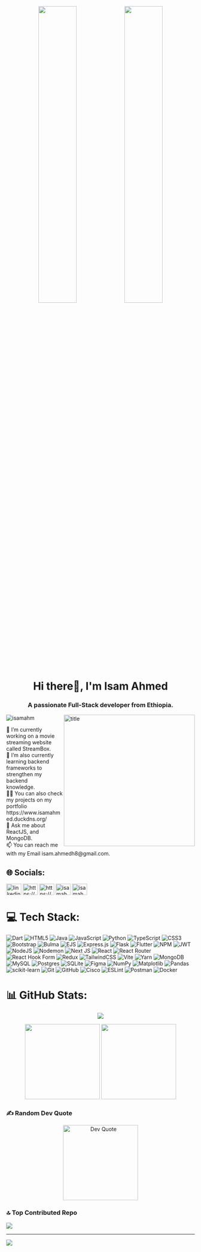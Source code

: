 <div align="center">
  <img src="https://github.com/user-attachments/assets/f02e3a82-865a-4ee6-be95-0d6e7635d00f" width="45%">
  <img src="https://i.redd.it/useo8hrsi6k91.png" width="45%">
</div>



<h1 align="center">Hi there👋, I'm Isam Ahmed</h1>
<h3 align="center">A passionate Full-Stack developer from Ethiopia.</h3>

<p align="left">
  <img
    src="https://media.licdn.com/dms/image/v2/D4E12AQGWZAOnLDRaQw/article-cover_image-shrink_600_2000/article-cover_image-shrink_600_2000/0/1656679844338?e=2147483647&v=beta&t=SQdrnHcfunUp3CIZMR-clLwQFjkIS9ShTlqTppgmlR0"
    alt="title"
    align="right"
    width="350" />
</p>


<p align="left">
  <img
    src="https://komarev.com/ghpvc/?username=isamahm&label=Profile%20views&color=0e75b6&style=flat"
    alt="isamahm"
  />
</p>
🔭 I’m currently working on a movie streaming website called StreamBox.<br>🌱 I’m also currently learning backend frameworks to strengthen my backend<br>knowledge.<br>👨‍💻 You can also check my projects on my portfolio https://www.isamahmed.duckdns.org/<br>💬 Ask me about ReactJS, and MongoDB.<br>📫 You can reach me with my Email isam.ahmedh8@gmail.com.


## 🌐 Socials:

<p align="left">
  <a href="https://www.linkedin.com/in/isam-ahmed-b0b980306/" target="blank"
    ><img
      align="center"
      src="https://raw.githubusercontent.com/rahuldkjain/github-profile-readme-generator/master/src/images/icons/Social/linked-in-alt.svg"
      alt="linkedin.com/in/isam-ahmed-b0b980306"
      height="30"
      width="40"
  /></a>
  <a href="https://stackoverflow.com/users/29500925/isamahm" target="blank"
    ><img
      align="center"
      src="https://raw.githubusercontent.com/rahuldkjain/github-profile-readme-generator/master/src/images/icons/Social/stack-overflow.svg"
      alt="https://stackoverflow.com/users/29500925/isamahm"
      height="30"
      width="40"
  /></a>
  <a href="https://www.kaggle.com/isamahm" target="blank"
    ><img
      align="center"
      src="https://raw.githubusercontent.com/rahuldkjain/github-profile-readme-generator/master/src/images/icons/Social/kaggle.svg"
      alt="https://www.kaggle.com/isamahm"
      height="30"
      width="40"
  /></a>
  <a href="https://www.hackerrank.com/isamahm" target="blank"
    ><img
      align="center"
      src="https://raw.githubusercontent.com/rahuldkjain/github-profile-readme-generator/master/src/images/icons/Social/hackerrank.svg"
      alt="isamahm"
      height="30"
      width="40"
  /></a>
  <a href="https://www.leetcode.com/isamahm" target="blank"
    ><img
      align="center"
      src="https://raw.githubusercontent.com/rahuldkjain/github-profile-readme-generator/master/src/images/icons/Social/leet-code.svg"
      alt="isamahm"
      height="30"
      width="40"
  /></a>
</p>

# 💻 Tech Stack:
![Dart](https://img.shields.io/badge/dart-%230175C2.svg?style=for-the-badge&logo=dart&logoColor=white) ![HTML5](https://img.shields.io/badge/html5-%23E34F26.svg?style=for-the-badge&logo=html5&logoColor=white) ![Java](https://img.shields.io/badge/java-%23ED8B00.svg?style=for-the-badge&logo=openjdk&logoColor=white) ![JavaScript](https://img.shields.io/badge/javascript-%23323330.svg?style=for-the-badge&logo=javascript&logoColor=%23F7DF1E) ![Python](https://img.shields.io/badge/python-3670A0?style=for-the-badge&logo=python&logoColor=ffdd54) ![TypeScript](https://img.shields.io/badge/typescript-%23007ACC.svg?style=for-the-badge&logo=typescript&logoColor=white) ![CSS3](https://img.shields.io/badge/css3-%231572B6.svg?style=for-the-badge&logo=css3&logoColor=white) ![Bootstrap](https://img.shields.io/badge/bootstrap-%238511FA.svg?style=for-the-badge&logo=bootstrap&logoColor=white) ![Bulma](https://img.shields.io/badge/bulma-00D0B1?style=for-the-badge&logo=bulma&logoColor=white) ![EJS](https://img.shields.io/badge/ejs-%23B4CA65.svg?style=for-the-badge&logo=ejs&logoColor=black) ![Express.js](https://img.shields.io/badge/express.js-%23404d59.svg?style=for-the-badge&logo=express&logoColor=%2361DAFB) ![Flask](https://img.shields.io/badge/flask-%23000.svg?style=for-the-badge&logo=flask&logoColor=white) ![Flutter](https://img.shields.io/badge/Flutter-%2302569B.svg?style=for-the-badge&logo=Flutter&logoColor=white) ![NPM](https://img.shields.io/badge/NPM-%23CB3837.svg?style=for-the-badge&logo=npm&logoColor=white) ![JWT](https://img.shields.io/badge/JWT-black?style=for-the-badge&logo=JSON%20web%20tokens) ![NodeJS](https://img.shields.io/badge/node.js-6DA55F?style=for-the-badge&logo=node.js&logoColor=white) ![Nodemon](https://img.shields.io/badge/NODEMON-%23323330.svg?style=for-the-badge&logo=nodemon&logoColor=%BBDEAD) ![Next JS](https://img.shields.io/badge/Next-black?style=for-the-badge&logo=next.js&logoColor=white) ![React](https://img.shields.io/badge/react-%2320232a.svg?style=for-the-badge&logo=react&logoColor=%2361DAFB) ![React Router](https://img.shields.io/badge/React_Router-CA4245?style=for-the-badge&logo=react-router&logoColor=white) ![React Hook Form](https://img.shields.io/badge/React%20Hook%20Form-%23EC5990.svg?style=for-the-badge&logo=reacthookform&logoColor=white) ![Redux](https://img.shields.io/badge/redux-%23593d88.svg?style=for-the-badge&logo=redux&logoColor=white) ![TailwindCSS](https://img.shields.io/badge/tailwindcss-%2338B2AC.svg?style=for-the-badge&logo=tailwind-css&logoColor=white) ![Vite](https://img.shields.io/badge/vite-%23646CFF.svg?style=for-the-badge&logo=vite&logoColor=white) ![Yarn](https://img.shields.io/badge/yarn-%232C8EBB.svg?style=for-the-badge&logo=yarn&logoColor=white) ![MongoDB](https://img.shields.io/badge/MongoDB-%234ea94b.svg?style=for-the-badge&logo=mongodb&logoColor=white) ![MySQL](https://img.shields.io/badge/mysql-4479A1.svg?style=for-the-badge&logo=mysql&logoColor=white) ![Postgres](https://img.shields.io/badge/postgres-%23316192.svg?style=for-the-badge&logo=postgresql&logoColor=white) ![SQLite](https://img.shields.io/badge/sqlite-%2307405e.svg?style=for-the-badge&logo=sqlite&logoColor=white) ![Figma](https://img.shields.io/badge/figma-%23F24E1E.svg?style=for-the-badge&logo=figma&logoColor=white) ![NumPy](https://img.shields.io/badge/numpy-%23013243.svg?style=for-the-badge&logo=numpy&logoColor=white) ![Matplotlib](https://img.shields.io/badge/Matplotlib-%23ffffff.svg?style=for-the-badge&logo=Matplotlib&logoColor=black) ![Pandas](https://img.shields.io/badge/pandas-%23150458.svg?style=for-the-badge&logo=pandas&logoColor=white) ![scikit-learn](https://img.shields.io/badge/scikit--learn-%23F7931E.svg?style=for-the-badge&logo=scikit-learn&logoColor=white) ![Git](https://img.shields.io/badge/git-%23F05033.svg?style=for-the-badge&logo=git&logoColor=white) ![GitHub](https://img.shields.io/badge/github-%23121011.svg?style=for-the-badge&logo=github&logoColor=white) ![Cisco](https://img.shields.io/badge/cisco-%23049fd9.svg?style=for-the-badge&logo=cisco&logoColor=black) ![ESLint](https://img.shields.io/badge/ESLint-4B3263?style=for-the-badge&logo=eslint&logoColor=white) ![Postman](https://img.shields.io/badge/Postman-FF6C37?style=for-the-badge&logo=postman&logoColor=white) ![Docker](https://img.shields.io/badge/docker-%230db7ed.svg?style=for-the-badge&logo=docker&logoColor=white)
# 📊 GitHub Stats:

<p align="center">
  <a href="https://git.io/streak-stats">
    <img src="https://git-hub-streak-stats.vercel.app?user=isamAhm&theme=highcontrast&hide_border=true&border_radius=15&sideNums=4F9DEB&sideLabels=4A3FEB&currStreakNum=0422EB" />
  </a>
</p>

<p align="center">
  <img src="https://github-readme-stats.vercel.app/api?username=isamAhm&theme=neon&hide_border=true&include_all_commits=false&count_private=false" height="200" />
  <img src="https://github-readme-stats.vercel.app/api/top-langs/?username=isamAhm&theme=neon&hide_border=true&include_all_commits=false&count_private=false&layout=compact" height="200" />
</p>

### ✍️ Random Dev Quote  

<div align="center">  
  <img src="https://quotes-github-readme.vercel.app/api?type=horizontal&theme=radical" alt="Dev Quote" height="200"/>  
</div>

  
### 🔝 Top Contributed Repo
![](https://github-contributor-stats.vercel.app/api?username=isamAhm&limit=5&theme=neon&combine_all_yearly_contributions=true)


---
[![](https://visitcount.itsvg.in/api?id=isamAhm&icon=0&color=0)](https://visitcount.itsvg.in)

<!-- Proudly created with GPRM ( https://gprm.itsvg.in ) -->

